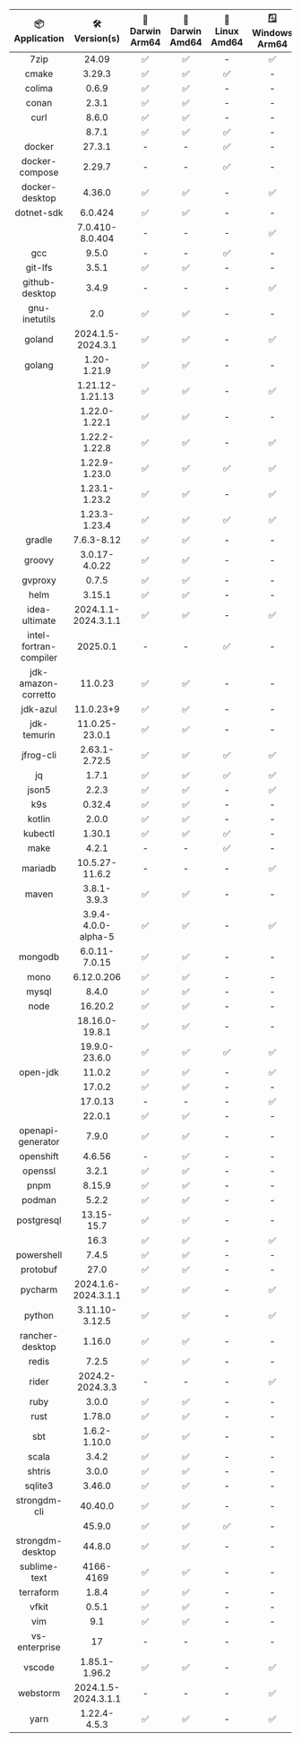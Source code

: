 | 📦<br/>**Application** | 🛠️<br/>**Version(s)** | 🍏<br/>**Darwin Arm64** | 🍏<br/>**Darwin Amd64** | 🐧<br/>**Linux Amd64** | 🪟<br/>**Windows Arm64** | 🪟<br/>**Windows Amd64** |
|:-------------------:|:-----------------:|:-------------------:|:-------------------:|:-----------------:|:-------------------:|:-------------------:|
| 7zip | 24.09 | ✅ | ✅ | - | ✅ | ✅ |
| cmake | 3.29.3 | ✅ | ✅ | ✅ | - | - |
| colima | 0.6.9 | ✅ | ✅ | - | - | - |
| conan | 2.3.1 | ✅ | ✅ | - | - | - |
| curl | 8.6.0 | ✅ | ✅ | - | - | - |
| | 8.7.1 | ✅ | ✅ | ✅ | - | - |
| docker | 27.3.1 | - | - | ✅ | - | - |
| docker-compose | 2.29.7 | - | - | ✅ | - | - |
| docker-desktop | 4.36.0 | ✅ | ✅ | - | ✅ | ✅ |
| dotnet-sdk | 6.0.424 | ✅ | ✅ | - | - | - |
| | 7.0.410-8.0.404 | - | - | - | ✅ | ✅ |
| gcc | 9.5.0 | - | - | ✅ | - | - |
| git-lfs | 3.5.1 | ✅ | ✅ | - | - | - |
| github-desktop | 3.4.9 | - | - | - | ✅ | ✅ |
| gnu-inetutils | 2.0 | ✅ | ✅ | - | - | - |
| goland | 2024.1.5-2024.3.1 | ✅ | ✅ | - | ✅ | ✅ |
| golang | 1.20-1.21.9 | ✅ | ✅ | - | - | - |
| | 1.21.12-1.21.13 | ✅ | ✅ | - | ✅ | ✅ |
| | 1.22.0-1.22.1 | ✅ | ✅ | - | - | - |
| | 1.22.2-1.22.8 | ✅ | ✅ | - | ✅ | ✅ |
| | 1.22.9-1.23.0 | ✅ | ✅ | ✅ | ✅ | ✅ |
| | 1.23.1-1.23.2 | ✅ | ✅ | - | ✅ | ✅ |
| | 1.23.3-1.23.4 | ✅ | ✅ | ✅ | ✅ | ✅ |
| gradle | 7.6.3-8.12 | ✅ | ✅ | - | - | - |
| groovy | 3.0.17-4.0.22 | ✅ | ✅ | - | - | - |
| gvproxy | 0.7.5 | ✅ | ✅ | - | - | - |
| helm | 3.15.1 | ✅ | ✅ | - | - | - |
| idea-ultimate | 2024.1.1-2024.3.1.1 | ✅ | ✅ | - | ✅ | ✅ |
| intel-fortran-compiler | 2025.0.1 | - | - | ✅ | - | - |
| jdk-amazon-corretto | 11.0.23 | ✅ | ✅ | - | - | - |
| jdk-azul | 11.0.23+9 | ✅ | ✅ | - | - | - |
| jdk-temurin | 11.0.25-23.0.1 | ✅ | ✅ | - | - | - |
| jfrog-cli | 2.63.1-2.72.5 | ✅ | ✅ | ✅ | ✅ | ✅ |
| jq | 1.7.1 | ✅ | ✅ | ✅ | ✅ | ✅ |
| json5 | 2.2.3 | ✅ | ✅ | - | ✅ | ✅ |
| k9s | 0.32.4 | ✅ | ✅ | - | - | - |
| kotlin | 2.0.0 | ✅ | ✅ | - | - | - |
| kubectl | 1.30.1 | ✅ | ✅ | ✅ | - | - |
| make | 4.2.1 | - | - | ✅ | - | - |
| mariadb | 10.5.27-11.6.2 | - | - | - | ✅ | ✅ |
| maven | 3.8.1-3.9.3 | ✅ | ✅ | - | - | - |
| | 3.9.4-4.0.0-alpha-5 | ✅ | ✅ | - | ✅ | ✅ |
| mongodb | 6.0.11-7.0.15 | ✅ | ✅ | - | - | ✅ |
| mono | 6.12.0.206 | ✅ | ✅ | - | - | - |
| mysql | 8.4.0 | ✅ | ✅ | - | - | - |
| node | 16.20.2 | ✅ | ✅ | - | - | ✅ |
| | 18.16.0-19.8.1 | ✅ | ✅ | - | - | - |
| | 19.9.0-23.6.0 | ✅ | ✅ | ✅ | ✅ | ✅ |
| open-jdk | 11.0.2 | ✅ | ✅ | - | ✅ | ✅ |
| | 17.0.2 | ✅ | ✅ | - | - | - |
| | 17.0.13 | - | - | - | ✅ | ✅ |
| | 22.0.1 | ✅ | ✅ | - | - | - |
| openapi-generator | 7.9.0 | ✅ | ✅ | - | - | - |
| openshift | 4.6.56 | - | ✅ | - | - | - |
| openssl | 3.2.1 | ✅ | ✅ | - | - | - |
| pnpm | 8.15.9 | ✅ | ✅ | - | - | ✅ |
| podman | 5.2.2 | ✅ | ✅ | - | - | - |
| postgresql | 13.15-15.7 | ✅ | ✅ | - | - | - |
| | 16.3 | ✅ | ✅ | - | ✅ | ✅ |
| powershell | 7.4.5 | ✅ | ✅ | - | - | - |
| protobuf | 27.0 | ✅ | ✅ | - | - | - |
| pycharm | 2024.1.6-2024.3.1.1 | ✅ | ✅ | - | ✅ | ✅ |
| python | 3.11.10-3.12.5 | ✅ | ✅ | - | ✅ | ✅ |
| rancher-desktop | 1.16.0 | ✅ | ✅ | - | - | - |
| redis | 7.2.5 | ✅ | ✅ | - | - | - |
| rider | 2024.2-2024.3.3 | - | - | - | ✅ | ✅ |
| ruby | 3.0.0 | ✅ | ✅ | - | - | - |
| rust | 1.78.0 | ✅ | ✅ | - | - | - |
| sbt | 1.6.2-1.10.0 | ✅ | ✅ | - | - | - |
| scala | 3.4.2 | ✅ | ✅ | - | - | - |
| shtris | 3.0.0 | ✅ | ✅ | - | - | - |
| sqlite3 | 3.46.0 | ✅ | ✅ | - | - | - |
| strongdm-cli | 40.40.0 | ✅ | ✅ | - | - | - |
| | 45.9.0 | ✅ | ✅ | ✅ | - | - |
| strongdm-desktop | 44.8.0 | ✅ | ✅ | - | - | - |
| sublime-text | 4166-4169 | ✅ | ✅ | - | - | - |
| terraform | 1.8.4 | ✅ | ✅ | - | - | - |
| vfkit | 0.5.1 | ✅ | ✅ | - | - | - |
| vim | 9.1 | ✅ | ✅ | - | - | - |
| vs-enterprise | 17 | - | - | - | - | ✅ |
| vscode | 1.85.1-1.96.2 | ✅ | ✅ | - | ✅ | ✅ |
| webstorm | 2024.1.5-2024.3.1.1 | - | - | - | ✅ | ✅ |
| yarn | 1.22.4-4.5.3 | ✅ | ✅ | - | ✅ | ✅ |
